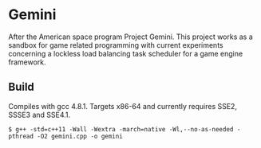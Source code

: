 # Gemini
After the American space program Project Gemini. This project works as a sandbox for game related programming with current experiments concerning a lockless load balancing task scheduler for a game engine framework.

## Build
Compiles with gcc 4.8.1. Targets x86-64 and currently requires SSE2, SSSE3 and SSE4.1.

```
$ g++ -std=c++11 -Wall -Wextra -march=native -Wl,--no-as-needed -pthread -O2 gemini.cpp -o gemini
```
